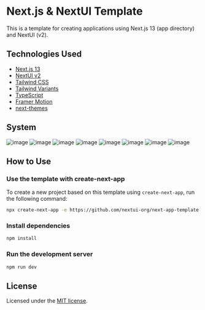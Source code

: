 # Next.js & NextUI Template

This is a template for creating applications using Next.js 13 (app directory) and NextUI (v2).

## Technologies Used

- [Next.js 13](https://nextjs.org/docs/getting-started)
- [NextUI v2](https://nextui.org/)
- [Tailwind CSS](https://tailwindcss.com/)
- [Tailwind Variants](https://tailwind-variants.org)
- [TypeScript](https://www.typescriptlang.org/)
- [Framer Motion](https://www.framer.com/motion/)
- [next-themes](https://github.com/pacocoursey/next-themes)

## System
![image](https://github.com/Foximite/semee/assets/92591844/9b671c62-9062-467c-91c6-df0dafaef368)
![image](https://github.com/Foximite/semee/assets/92591844/749826b3-891a-48a6-b6c9-63f54ce8cfe2)
![image](https://github.com/Foximite/semee/assets/92591844/292499f5-de6c-4daf-872c-11df440e40b6)
![image](https://github.com/Foximite/semee/assets/92591844/8699e3ab-7b18-4dcb-a9a2-3461af36a129)
![image](https://github.com/Foximite/semee/assets/92591844/ee11cbba-6444-4aca-8da0-8602e93b4cb0)
![image](https://github.com/Foximite/semee/assets/92591844/45f2e807-b5b6-474a-bfc3-06bbbbc48d18)
![image](https://github.com/Foximite/semee/assets/92591844/28177af3-deb4-4548-9c72-b2608cdaa8f4)
![image](https://github.com/Foximite/semee/assets/92591844/bfcbcbb6-bb92-402c-9770-eb3500baf10c)



## How to Use


### Use the template with create-next-app

To create a new project based on this template using `create-next-app`, run the following command:

```bash
npx create-next-app -e https://github.com/nextui-org/next-app-template
```

### Install dependencies

```bash
npm install
```

### Run the development server

```bash
npm run dev
```

## License

Licensed under the [MIT license](https://github.com/nextui-org/next-app-template/blob/main/LICENSE).
